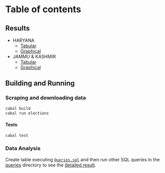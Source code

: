 # Table of contents



## Results

- HARYANA
  - [Tabular](https://github.com/arjunswaj/elections/blob/haryana-jk-2024/HARYANA.md)
  - [Graphical](https://github.com/arjunswaj/elections/blob/haryana-jk-2024/HARYANA-GRAPH.md)
- JAMMU & KASHMIR
  - [Tabular](https://github.com/arjunswaj/elections/blob/haryana-jk-2024/J%26K.md)
  - [Graphical](https://github.com/arjunswaj/elections/blob/haryana-jk-2024/J%26K-GRAPH.md)

## Building and Running
### Scraping and downloading data
```sh
cabal build
cabal run elections
```

#### Tests
```sh
cabal test
```

### Data Analysis
Create table executing [`Queries.sql`](https://github.com/arjunswaj/elections/blob/haryana-jk-2024/queries/Queries.sql) and then run other SQL queries in the [queries](https://github.com/arjunswaj/elections/tree/haryana-jk-2024/queries) directory to see the [detailed result](https://github.com/arjunswaj/elections/tree/haryana-jk-2024/result).